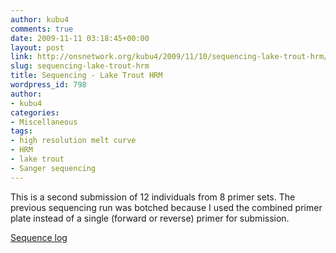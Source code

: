 ```yaml
---
author: kubu4
comments: true
date: 2009-11-11 03:18:45+00:00
layout: post
link: http://onsnetwork.org/kubu4/2009/11/10/sequencing-lake-trout-hrm/
slug: sequencing-lake-trout-hrm
title: Sequencing - Lake Trout HRM
wordpress_id: 798
author:
- kubu4
categories:
- Miscellaneous
tags:
- high resolution melt curve
- HRM
- lake trout
- Sanger sequencing
---
```


This is a second submission of 12 individuals from 8 primer sets. The previous sequencing run was botched because I used the combined primer plate instead of a single (forward or reverse) primer for submission.

[Sequence log](https://docs.google.com/spreadsheet/ccc?key=0AtV_gF766XZAcHljOFBWd3pLTUJwbUxkdkg1OGdCY3c&usp=sharing)

